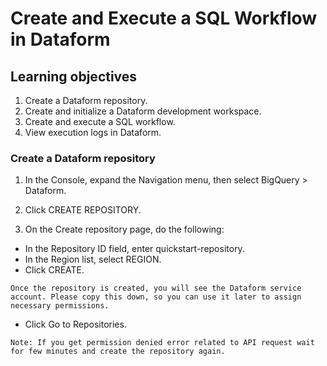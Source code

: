 # Create and Execute a SQL Workflow in Dataform

## Learning objectives
1. Create a Dataform repository.
2. Create and initialize a Dataform development workspace.
3. Create and execute a SQL workflow.
4. View execution logs in Dataform.

### Create a Dataform repository
1. In the Console, expand the Navigation menu, then select BigQuery > Dataform.
2. Click CREATE REPOSITORY.


3. On the Create repository page, do the following:
- In the Repository ID field, enter quickstart-repository.
- In the Region list, select REGION.
- Click CREATE.
```
Once the repository is created, you will see the Dataform service account. Please copy this down, so you can use it later to assign necessary permissions.
```
- Click Go to Repositories.
```
Note: If you get permission denied error related to API request wait for few minutes and create the repository again.
```
